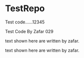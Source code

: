 # TestRepo


Test code......12345



Test Code By Zafar 029



text shown here are written by zafar.

text shown here are written by zafar.